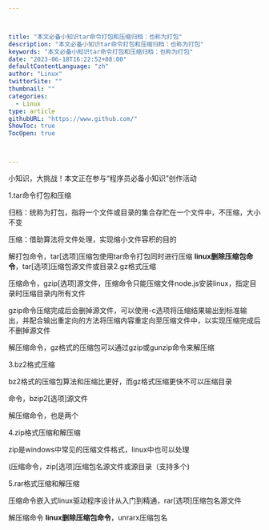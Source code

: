 ```yaml
---



title: "本文必备小知识tar命令打包和压缩归档：也称为打包"
description: "本文必备小知识tar命令打包和压缩归档：也称为打包"
keywords: "本文必备小知识tar命令打包和压缩归档：也称为打包"
date: "2023-06-18T16:22:52+08:00"
defaultContentLanguage: "zh"
author: "Linux"
twitterSite: ""
thumbnail: ""
categories:
  - Linux
type: article
githubURL: "https://www.github.com/"
ShowToc: true
TocOpen: true



---
```


小知识，大挑战！本文正在参与“程序员必备小知识”创作活动

1.tar命令打包和压缩

归档：统称为打包，指将一个文件或目录的集合存贮在一个文件中，不压缩，大小不变

压缩：借助算法将文件处理，实现缩小文件容积的目的

解打包命令，tar[选项]压缩包使用tar命令打包同时进行压缩 **linux删除压缩包命令**，tar[选项]压缩包源文件或目录2.gz格式压缩

压缩命令，gzip[选项]源文件，压缩命令只能压缩文件node.js安装linux，指定目录时压缩目录内所有文件

gzip命令压缩完成后会删掉源文件，可以使用-c选项将压缩结果输出到标准输出，并配合输出重定向的方法将压缩内容重定向至压缩文件中，以实现压缩完成后不删掉源文件

解压缩命令，gz格式的压缩包可以通过gzip或gunzip命令来解压缩

3.bz2格式压缩

bz2格式的压缩包算法和压缩比更好，而gz格式压缩更快不可以压缩目录

命令，bzip2[选项]源文件

解压缩命令，也是两个

4.zip格式压缩和解压缩

zip是windows中常见的压缩文件格式，linux中也可以处理

(压缩命令，zip[选项]压缩包名源文件或源目录（支持多个) 

5.rar格式压缩和解压缩

压缩命令嵌入式linux驱动程序设计从入门到精通，rar[选项]压缩包名源文件

解压缩命令 **linux删除压缩包命令**，unrarx压缩包名